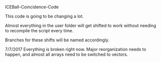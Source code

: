 ICEBall-Coincidence-Code

This code is going to be changing a lot.

Almost everything in the user folder will get shifted to work without needing to recompile the script every time. 

Branches for these shifts will be named accordingly.

7/7/2017
Everything is broken right now. Major reorganization needs to happen, and almost all arrays need to be switched to vectors.

